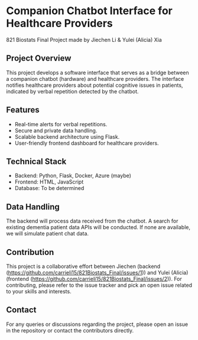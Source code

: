 # Companion Chatbot Interface for Healthcare Providers
821 Biostats Final Project made by Jiechen Li & Yulei (Alicia) Xia

## Project Overview
This project develops a software interface that serves as a bridge between a companion chatbot (hardware) and healthcare providers. The interface notifies healthcare providers about potential cognitive issues in patients, indicated by verbal repetition detected by the chatbot.

## Features
- Real-time alerts for verbal repetitions.
- Secure and private data handling.
- Scalable backend architecture using Flask.
- User-friendly frontend dashboard for healthcare providers.

## Technical Stack
- Backend: Python, Flask, Docker, Azure (maybe)
- Frontend: HTML, JavaScript
- Database: To be determined

## Data Handling
The backend will process data received from the chatbot. A search for existing dementia patient data APIs will be conducted. If none are available, we will simulate patient chat data.

## Contribution
This project is a collaborative effort between Jiechen (backend (https://github.com/carrieli15/821Biostats_Final/issues/1)) and Yulei (Alicia) (frontend (https://github.com/carrieli15/821Biostats_Final/issues/2)). For contributing, please refer to the issue tracker and pick an open issue related to your skills and interests.

## Contact
For any queries or discussions regarding the project, please open an issue in the repository or contact the contributors directly.

